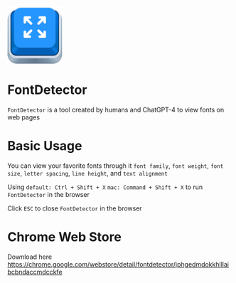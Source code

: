 
<img src="https://github.com/zanwei/FontDetector/blob/821cf3f4fa113457237f3bed1e62a5a97cc836aa/thumbnail.png" alt="" wdith="128" height="130">

# FontDetector

`FontDetector` is a tool created by humans and ChatGPT-4 to view fonts on web pages

# Basic Usage 

You can view your favorite fonts through it
`font family`, `font weight`, `font size`, `letter spacing`, `line height`, and `text alignment`

Using `default: Ctrl + Shift + X` `mac: Command + Shift + X` to run `FontDetector` in the browser
<br>  

Click `ESC` to close `FontDetector` in the browser

# Chrome Web Store

Download here https://chrome.google.com/webstore/detail/fontdetector/jphgedmdokkhlllaibcbndaccmdcckfe
